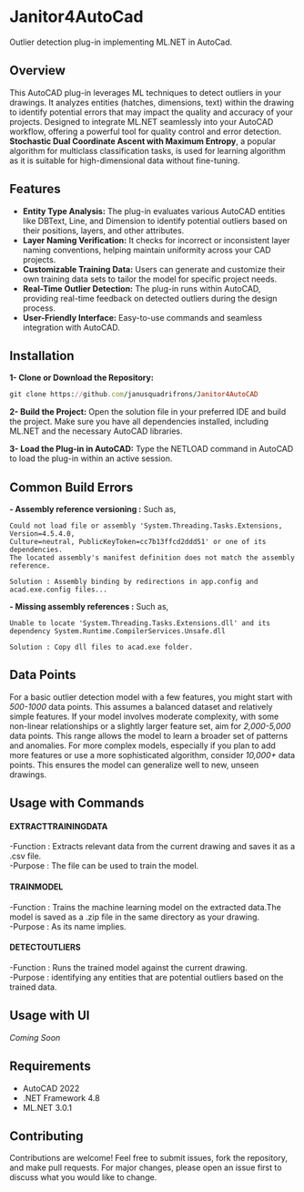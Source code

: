 # Janitor4AutoCad
Outlier detection plug-in implementing ML.NET in AutoCad.

## Overview

This AutoCAD plug-in leverages ML techniques to detect outliers in your drawings. It analyzes entities (hatches, dimensions, text) within the drawing to identify potential errors that may impact the quality and accuracy of your projects. Designed to integrate ML.NET seamlessly into your AutoCAD workflow, offering a powerful tool for quality control and error detection. **Stochastic Dual Coordinate Ascent with Maximum Entropy**, a popular algorithm for multiclass classification tasks, is used for learning algorithm as it is suitable for high-dimensional data without fine-tuning.

## Features

- **Entity Type Analysis:** The plug-in evaluates various AutoCAD entities like DBText, Line, and Dimension to identify potential outliers based on their positions, layers, and other attributes.
- **Layer Naming Verification:** It checks for incorrect or inconsistent layer naming conventions, helping maintain uniformity across your CAD projects.
- **Customizable Training Data:** Users can generate and customize their own training data sets to tailor the model for specific project needs.
- **Real-Time Outlier Detection:** The plug-in runs within AutoCAD, providing real-time feedback on detected outliers during the design process.
- **User-Friendly Interface:** Easy-to-use commands and seamless integration with AutoCAD.

## Installation

**1- Clone or Download the Repository:**
```ruby
git clone https://github.com/janusquadrifrons/Janitor4AutoCAD
```
**2- Build the Project:** Open the solution file in your preferred IDE and build the project. Make sure you have all dependencies installed, including ML.NET and the necessary AutoCAD libraries.

**3- Load the Plug-in in AutoCAD:** Type the NETLOAD command in AutoCAD to load the plug-in within an active session.

## Common Build Errors

**- Assembly reference versioning :** Such as,
```
Could not load file or assembly 'System.Threading.Tasks.Extensions, Version=4.5.4.0, 
Culture=neutral, PublicKeyToken=cc7b13ffcd2ddd51' or one of its dependencies. 
The located assembly's manifest definition does not match the assembly reference. 
```
```
Solution : Assembly binding by redirections in app.config and acad.exe.config files...
```


**- Missing assembly references :** Such as,
```
Unable to locate 'System.Threading.Tasks.Extensions.dll' and its dependency System.Runtime.CompilerServices.Unsafe.dll
```
```
Solution : Copy dll files to acad.exe folder.
```

## Data Points
For a basic outlier detection model with a few features, you might start with *500-1000* data points. This assumes a balanced dataset and relatively simple features. If your model involves moderate complexity, with some non-linear relationships or a slightly larger feature set, aim for *2,000-5,000* data points. This range allows the model to learn a broader set of patterns and anomalies. For more complex models, especially if you plan to add more features or use a more sophisticated algorithm, consider *10,000+* data points. This ensures the model can generalize well to new, unseen drawings.

## Usage with Commands

#### EXTRACTTRAININGDATA      
-Function       : Extracts relevant data from the current drawing and saves it as a .csv file.\
-Purpose        : The file can be used to train the model.

#### TRAINMODEL      
-Function       : Trains the machine learning model on the extracted data.The model is saved as a .zip file in the same directory as your drawing.\
-Purpose        : As its name implies.

#### DETECTOUTLIERS      
-Function       : Runs the trained model against the current drawing.\
-Purpose        : identifying any entities that are potential outliers based on the trained data.

## Usage with UI
*Coming Soon*

## Requirements
- AutoCAD 2022
- .NET Framework 4.8
- ML.NET 3.0.1

## Contributing
Contributions are welcome! Feel free to submit issues, fork the repository, and make pull requests. For major changes, please open an issue first to discuss what you would like to change.
